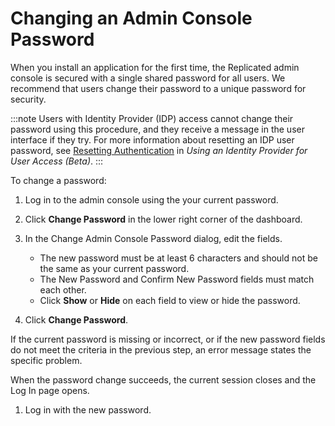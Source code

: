 # Changing an Admin Console Password

When you install an application for the first time, the Replicated admin console is secured with a single shared password for all users. We recommend that users change their password to a unique password for security.

:::note
Users with Identity Provider (IDP) access cannot change their password using this procedure, and they receive a message in the user interface if they try. For more information about resetting an IDP user password, see [Resetting Authentication](auth-identity-provider#resetting-authentication) in _Using an Identity Provider for User Access (Beta)_.
:::

To change a password:

1. Log in to the admin console using the your current password.
1. Click **Change Password** in the lower right corner of the dashboard.
1. In the Change Admin Console Password dialog, edit the fields.

    - The new password must be at least 6 characters and should not be the same as your current password.
    - The New Password and Confirm New Password fields must match each other.
    - Click **Show** or **Hide** on each field to view or hide the password.

1. Click **Change Password**.

  If the current password is missing or incorrect, or if the new password fields do not meet the criteria in the previous step, an error message states the specific problem.

  When the password change succeeds, the current session closes and the Log In page opens. 

  1. Log in with the new password.

